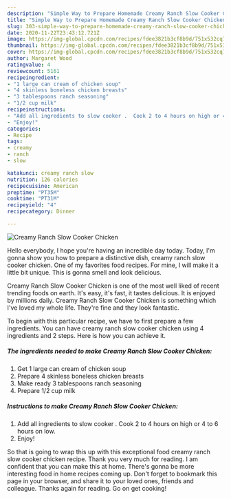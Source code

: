 ```yaml
---
description: "Simple Way to Prepare Homemade Creamy Ranch Slow Cooker Chicken"
title: "Simple Way to Prepare Homemade Creamy Ranch Slow Cooker Chicken"
slug: 303-simple-way-to-prepare-homemade-creamy-ranch-slow-cooker-chicken
date: 2020-11-22T23:43:12.721Z
image: https://img-global.cpcdn.com/recipes/fdee3821b3cf8b9d/751x532cq70/creamy-ranch-slow-cooker-chicken-recipe-main-photo.jpg
thumbnail: https://img-global.cpcdn.com/recipes/fdee3821b3cf8b9d/751x532cq70/creamy-ranch-slow-cooker-chicken-recipe-main-photo.jpg
cover: https://img-global.cpcdn.com/recipes/fdee3821b3cf8b9d/751x532cq70/creamy-ranch-slow-cooker-chicken-recipe-main-photo.jpg
author: Margaret Wood
ratingvalue: 4
reviewcount: 5161
recipeingredient:
- "1 large can cream of chicken soup"
- "4 skinless boneless chicken breasts"
- "3 tablespoons ranch seasoning"
- "1/2 cup milk"
recipeinstructions:
- "Add all ingredients to slow cooker .  Cook 2 to 4 hours on high or 4 to 6 hours on low."
- "Enjoy!"
categories:
- Recipe
tags:
- creamy
- ranch
- slow

katakunci: creamy ranch slow 
nutrition: 126 calories
recipecuisine: American
preptime: "PT35M"
cooktime: "PT31M"
recipeyield: "4"
recipecategory: Dinner

---
```



![Creamy Ranch Slow Cooker Chicken](https://img-global.cpcdn.com/recipes/fdee3821b3cf8b9d/751x532cq70/creamy-ranch-slow-cooker-chicken-recipe-main-photo.jpg)

Hello everybody, I hope you're having an incredible day today. Today, I'm gonna show you how to prepare a distinctive dish, creamy ranch slow cooker chicken. One of my favorites food recipes. For mine, I will make it a little bit unique. This is gonna smell and look delicious.

Creamy Ranch Slow Cooker Chicken is one of the most well liked of recent trending foods on earth. It's easy, it's fast, it tastes delicious. It is enjoyed by millions daily. Creamy Ranch Slow Cooker Chicken is something which I've loved my whole life. They're fine and they look fantastic.




To begin with this particular recipe, we have to first prepare a few ingredients. You can have creamy ranch slow cooker chicken using 4 ingredients and 2 steps. Here is how you can achieve it.

<!--inarticleads1-->

##### The ingredients needed to make Creamy Ranch Slow Cooker Chicken:

1. Get 1 large can cream of chicken soup
1. Prepare 4 skinless boneless chicken breasts
1. Make ready 3 tablespoons ranch seasoning
1. Prepare 1/2 cup milk




<!--inarticleads2-->

##### Instructions to make Creamy Ranch Slow Cooker Chicken:

1. Add all ingredients to slow cooker .  Cook 2 to 4 hours on high or 4 to 6 hours on low.
1. Enjoy!




So that is going to wrap this up with this exceptional food creamy ranch slow cooker chicken recipe. Thank you very much for reading. I am confident that you can make this at home. There's gonna be more interesting food in home recipes coming up. Don't forget to bookmark this page in your browser, and share it to your loved ones, friends and colleague. Thanks again for reading. Go on get cooking!
